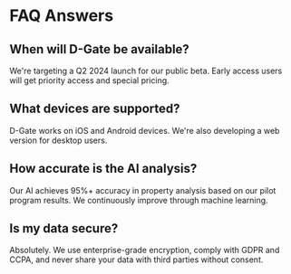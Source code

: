 # FAQ Answers

## When will D-Gate be available?
We're targeting a Q2 2024 launch for our public beta. Early access users will get priority access and special pricing.

## What devices are supported?
D-Gate works on iOS and Android devices. We're also developing a web version for desktop users.

## How accurate is the AI analysis?
Our AI achieves 95%+ accuracy in property analysis based on our pilot program results. We continuously improve through machine learning.

## Is my data secure?
Absolutely. We use enterprise-grade encryption, comply with GDPR and CCPA, and never share your data with third parties without consent.
